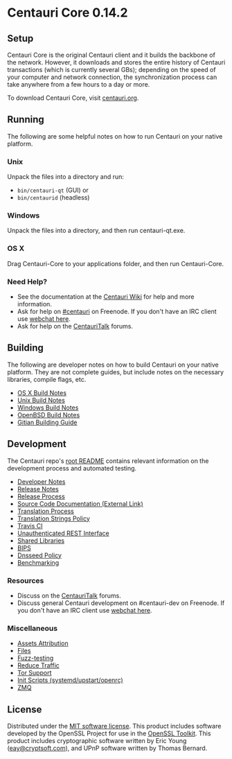 Centauri Core 0.14.2
=====================

Setup
---------------------
Centauri Core is the original Centauri client and it builds the backbone of the network. However, it downloads and stores the entire history of Centauri transactions (which is currently several GBs); depending on the speed of your computer and network connection, the synchronization process can take anywhere from a few hours to a day or more.

To download Centauri Core, visit [centauri.org](https://centauri.org).

Running
---------------------
The following are some helpful notes on how to run Centauri on your native platform.

### Unix

Unpack the files into a directory and run:

- `bin/centauri-qt` (GUI) or
- `bin/centaurid` (headless)

### Windows

Unpack the files into a directory, and then run centauri-qt.exe.

### OS X

Drag Centauri-Core to your applications folder, and then run Centauri-Core.

### Need Help?

* See the documentation at the [Centauri Wiki](https://centauri.info/)
for help and more information.
* Ask for help on [#centauri](http://webchat.freenode.net?channels=centauri) on Freenode. If you don't have an IRC client use [webchat here](http://webchat.freenode.net?channels=centauri).
* Ask for help on the [CentauriTalk](https://centauritalk.io/) forums.

Building
---------------------
The following are developer notes on how to build Centauri on your native platform. They are not complete guides, but include notes on the necessary libraries, compile flags, etc.

- [OS X Build Notes](build-osx.md)
- [Unix Build Notes](build-unix.md)
- [Windows Build Notes](build-windows.md)
- [OpenBSD Build Notes](build-openbsd.md)
- [Gitian Building Guide](gitian-building.md)

Development
---------------------
The Centauri repo's [root README](/README.md) contains relevant information on the development process and automated testing.

- [Developer Notes](developer-notes.md)
- [Release Notes](release-notes.md)
- [Release Process](release-process.md)
- [Source Code Documentation (External Link)](https://dev.visucore.com/centauri/doxygen/)
- [Translation Process](translation_process.md)
- [Translation Strings Policy](translation_strings_policy.md)
- [Travis CI](travis-ci.md)
- [Unauthenticated REST Interface](REST-interface.md)
- [Shared Libraries](shared-libraries.md)
- [BIPS](bips.md)
- [Dnsseed Policy](dnsseed-policy.md)
- [Benchmarking](benchmarking.md)

### Resources
* Discuss on the [CentauriTalk](https://centauritalk.io/) forums.
* Discuss general Centauri development on #centauri-dev on Freenode. If you don't have an IRC client use [webchat here](http://webchat.freenode.net/?channels=centauri-dev).

### Miscellaneous
- [Assets Attribution](assets-attribution.md)
- [Files](files.md)
- [Fuzz-testing](fuzzing.md)
- [Reduce Traffic](reduce-traffic.md)
- [Tor Support](tor.md)
- [Init Scripts (systemd/upstart/openrc)](init.md)
- [ZMQ](zmq.md)

License
---------------------
Distributed under the [MIT software license](/COPYING).
This product includes software developed by the OpenSSL Project for use in the [OpenSSL Toolkit](https://www.openssl.org/). This product includes
cryptographic software written by Eric Young ([eay@cryptsoft.com](mailto:eay@cryptsoft.com)), and UPnP software written by Thomas Bernard.
